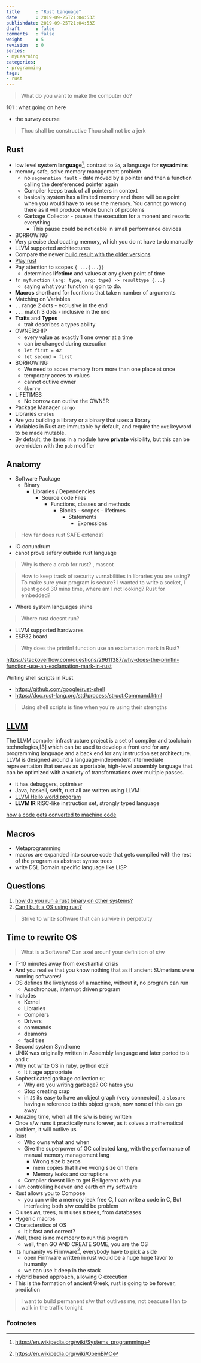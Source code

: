 ```yaml
---
title      : "Rust Language"
date       : 2019-09-25T21:04:53Z
publishdate: 2019-09-25T21:04:53Z
draft      : false
comments   : false
weight     : 5
revision   : 0
series:
- myLearning
categories:
- programming
tags:
- rust
---
```


> What do you want to make the computer do?

101
: what going on here
* the survey course

> Thou shall be constructive
> Thou shall not be a jerk

<!-- more -->

## Rust

* low level **system language**[^8], contrast to `Go`, a language for **sysadmins**
* memory safe, solve memory management problem
  * no `segmenation fault` - date moved by a pointer and then a function calling the dereferenced pointer again
  * Compiler keeps track of all pointers in context
  * basically system has a limited memory and there will be a point when you would have to reuse the memory. You cannot go wrong there as it will produce whole bunch of problems
  * Garbage Collector - pauses the execution for a monent and resorts everything
    * This pause could be noticable in small performance devices
* BORROWING
* Very precise deallocating memory, which you do nt have to do manually
* LLVM supported architectures
* Compare the newer [build result with the older versions](https://github.com/rust-lang-nursery/taskcluster-crater)
* [Play rust](https://play.rust-lang.org/)
* Pay attention to scopes `{ ...{...}}`
  * determines **lifetime** and values at any given point of time
* `fn myfunction (arg: type, arg: type) -> resulttype {...}`
  * saying what your function is goin to do.
* **Macros** shorthand for fucntions that take `n` number of arguments
* Matching on Variables
* `..` range 2 dots - exclusive in the end
* `...` match 3 dots - inclusive in the end
* **Traits** and **Types**
  * trait describes a types ability
* OWNERSHIP
  * every value as exactly 1 one owner at a time
  * can be changed during execution
  * `let first = 42`
  * `let second = first`
* BORROWING
  * We need to acces memory from more than one place at once
  * temporary acces to values
  * cannot outlive owner
  * `&borrw`
* LIFETIMES
  * No borrow can outlive the OWNER
* Package Manager `cargo`
* Libraries `crates`
* Are you building a library or a binary that uses a library
* Variables in Rust are immutable by default, and require the `mut` keyword to be made mutable.
* By default, the items in a module have **private** visibility, but this can be overridden with the `pub` modifier


## Anatomy

* Software Package
  * Binary
    * Libraries / Dependencies
      * Source code Files
        * Functions, classes and methods
          * Blocks - scopes - lifetimes
            * Statements
              * Expressions


> How far does rust SAFE extends?

* IO conundrum
* canot prove safery outside rust language

> Why is there a crab for rust? , mascot

> How to keep track of security vurnabilities in libraries you are using? To make
> sure your program is secure? 
> I wanted to write a socket, I spent good 30 mins time, where am I not looking?
> Rust for embedded?

* Where system languages shine

> Where rust doesnt run?

* LLVM supported hardwares
* ESP32 board

> Why does the println! function use an exclamation mark in Rust?

https://stackoverflow.com/questions/29611387/why-does-the-println-function-use-an-exclamation-mark-in-rust

Writing shell scripts in Rust

* https://github.com/google/rust-shell
* https://doc.rust-lang.org/std/process/struct.Command.html

> Using shell scripts is fine when you're using their strengths

## [LLVM](https://en.wikipedia.org/wiki/LLVM)

The LLVM compiler infrastructure project is a set of compiler and toolchain technologies,[3] which can be used to develop a front end for any programming language and a back end for any instruction set architecture. LLVM is designed around a language-independent intermediate representation that serves as a portable, high-level assembly language that can be optimized with a variety of transformations over multiple passes.

* it has debuggers, optimiser
* Java, haskell, swift, rust all are written using LLVM
* [LLVM Hello world program](https://github.com/dfellis/llvm-hello-world)
* **LLVM IR** RISC-like instruction set, strongly typed language

[how a code gets converted to machine code](https://www.youtube.com/watch?v=yOyaJXpAYZQ&t=2s)

## Macros

* Metaprogramming
* macros are expanded into source code that gets compiled with the rest of the program as abstract syntax trees
* write DSL Domain specific language like LISP


## Questions

1. [how do you run a rust binary on other systems?](https://rust-lang-nursery.github.io/cli-wg/tutorial/packaging.html)
2. [Can I built a OS using rust?](https://www.redox-os.org/)

> Strive to write software that can survive in perpetuity


## Time to rewrite OS

> What is a Software? Can axel arounf your definition of s/w

* T-10 minutes away from exestiantial crisis
* And you realise that you know nothing that as if ancient SUmerians were running softwares!
* OS defines the livelyness of a machine, without it, no program can run
  * Asnchronous, interrupt driven program
* Includes
  * Kernel
  * Libraries
  * Compilers
  * Drivers
  * commands
  * deamons
  * facilities
* Second system Syndrome
* UNIX was originally written in Assembly language and later ported to `B` and `C`
* Why not write OS in ruby, python etc?
  * It it age appropriate
* Sophesticated garbage collection `GC`
  * Why are you writing garbage? GC hates you
  * Stop creating crap
  * in `JS` its easy to have an object graph (very connected), a `slosure` having a reference to this object graph, now none of this can go away
* Amazing time, when all the s/w is being written
* Once s/w runs it practically runs forever, as it solves a mathematical problem, it will outlive us
* Rust
  * Who owns what and when
  *  Give the superpower of GC collected lang, with the performance of manual memory management lang
     *  Wrong size b zeros
     *  mem copies that have wrong size on them
     *  Memory leaks and corruptions
  *  Compiler doesnt like to get Belligerent with you
* I am controlling heaven and earth on my software
* Rust allows you to Compose
  * you can write a memory leak free C, I can write a code in C, But interfacing both s/w could be problem
* C uses `AVL` trees, rust uses `B` trees, from databases
* Hygenic macros
* Characterstics of OS
  * It it fast and correct?
* Well, there is no memoery to run this program
  * well, then GO AND CREATE SOME, you are the OS
* Its humanity vs Firmware[^7], everybody have to pick a side
  * open Firmware written in rust would be a huge huge favor to humanity
  * we can use it deep in the stack
* Hybrid based approach, allowing C execution
* This is the formation of ancient Greek, rust is going to be forever, prediction

> I want to build permanent s/w that outlives me,
> not beacuse I lan to walk in the traffic tonight



### Footnotes

[^1]: https://www.rust-lang.org/
[^2]: https://areweideyet.com/
[^3]: http://edunham.net/
[^4]: http://talks.edunham.net/
[^5]: https://github.com/rust-lang/rustlings/
[^6]: https://www.youtube.com/watch?v=HgtRAbE1nBM
[^7]: https://en.wikipedia.org/wiki/OpenBMC
[^8]: https://en.wikipedia.org/wiki/Systems_programming
